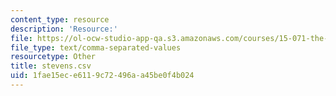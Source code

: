 ```yaml
---
content_type: resource
description: 'Resource:'
file: https://ol-ocw-studio-app-qa.s3.amazonaws.com/courses/15-071-the-analytics-edge-spring-2017/1fae15ece6119c72496aa45be0f4b024_stevens.csv
file_type: text/comma-separated-values
resourcetype: Other
title: stevens.csv
uid: 1fae15ec-e611-9c72-496a-a45be0f4b024
---
```

